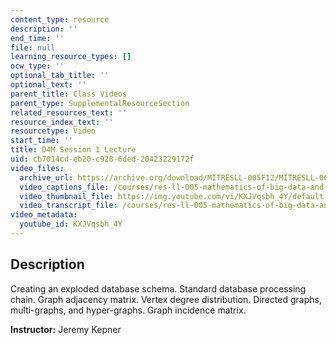```yaml
---
content_type: resource
description: ''
end_time: ''
file: null
learning_resource_types: []
ocw_type: ''
optional_tab_title: ''
optional_text: ''
parent_title: Class Videos
parent_type: SupplementalResourceSection
related_resources_text: ''
resource_index_text: ''
resourcetype: Video
start_time: ''
title: D4M Session 1 Lecture
uid: cb7014cd-eb20-c928-6ded-20423229172f
video_files:
  archive_url: https://archive.org/download/MITRESLL-005F12/MITRESLL-005F12_L01_Lec_300k.mp4
  video_captions_file: /courses/res-ll-005-mathematics-of-big-data-and-machine-learning-january-iap-2020/fdce40aff4c65ca2a883a815c7cddff7_KXJVqsbh_4Y.vtt
  video_thumbnail_file: https://img.youtube.com/vi/KXJVqsbh_4Y/default.jpg
  video_transcript_file: /courses/res-ll-005-mathematics-of-big-data-and-machine-learning-january-iap-2020/b7012bcc4c15bb401888ca24657f139c_KXJVqsbh_4Y.pdf
video_metadata:
  youtube_id: KXJVqsbh_4Y
---
```


Description
-----------

Creating an exploded database schema. Standard database processing chain. Graph adjacency matrix. Vertex degree distribution. Directed graphs, multi-graphs, and hyper-graphs. Graph incidence matrix.

**Instructor:** Jeremy Kepner